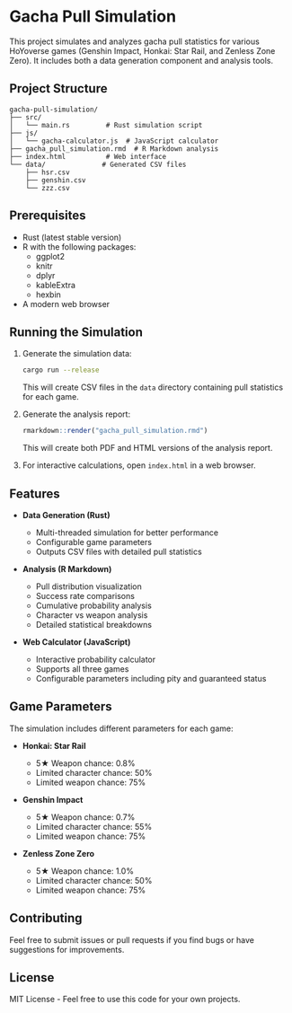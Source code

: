# Gacha Pull Simulation

This project simulates and analyzes gacha pull statistics for various HoYoverse games (Genshin Impact, Honkai: Star Rail, and Zenless Zone Zero). It includes both a data generation component and analysis tools.

## Project Structure

```
gacha-pull-simulation/
├── src/
│   └── main.rs         # Rust simulation script
├── js/
│   └── gacha-calculator.js  # JavaScript calculator
├── gacha_pull_simulation.rmd  # R Markdown analysis
├── index.html          # Web interface
└── data/              # Generated CSV files
    ├── hsr.csv
    ├── genshin.csv
    └── zzz.csv
```

## Prerequisites

- Rust (latest stable version)
- R with the following packages:
  - ggplot2
  - knitr
  - dplyr
  - kableExtra
  - hexbin
- A modern web browser

## Running the Simulation

1. Generate the simulation data:
   ```bash
   cargo run --release
   ```
   This will create CSV files in the `data` directory containing pull statistics for each game.

2. Generate the analysis report:
   ```r
   rmarkdown::render("gacha_pull_simulation.rmd")
   ```
   This will create both PDF and HTML versions of the analysis report.

3. For interactive calculations, open `index.html` in a web browser.

## Features

- **Data Generation (Rust)**
  - Multi-threaded simulation for better performance
  - Configurable game parameters
  - Outputs CSV files with detailed pull statistics

- **Analysis (R Markdown)**
  - Pull distribution visualization
  - Success rate comparisons
  - Cumulative probability analysis
  - Character vs weapon analysis
  - Detailed statistical breakdowns

- **Web Calculator (JavaScript)**
  - Interactive probability calculator
  - Supports all three games
  - Configurable parameters including pity and guaranteed status

## Game Parameters

The simulation includes different parameters for each game:

- **Honkai: Star Rail**
  - 5★ Weapon chance: 0.8%
  - Limited character chance: 50%
  - Limited weapon chance: 75%

- **Genshin Impact**
  - 5★ Weapon chance: 0.7%
  - Limited character chance: 55%
  - Limited weapon chance: 75%

- **Zenless Zone Zero**
  - 5★ Weapon chance: 1.0%
  - Limited character chance: 50%
  - Limited weapon chance: 75%

## Contributing

Feel free to submit issues or pull requests if you find bugs or have suggestions for improvements.

## License

MIT License - Feel free to use this code for your own projects.
